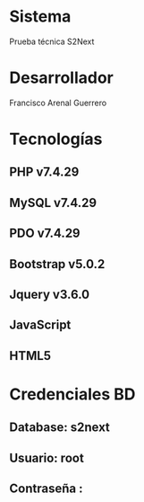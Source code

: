 # Sistema
Prueba técnica S2Next

# Desarrollador
Francisco Arenal Guerrero

# Tecnologías
## PHP v7.4.29
## MySQL v7.4.29
## PDO v7.4.29
## Bootstrap v5.0.2
## Jquery v3.6.0
## JavaScript
## HTML5

# Credenciales BD
## Database: s2next
## Usuario: root
## Contraseña : 